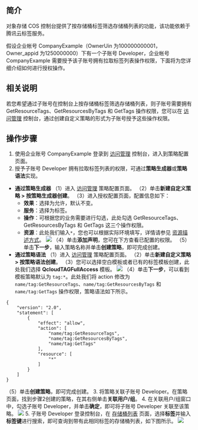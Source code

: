## 简介

对象存储 COS 控制台提供了按存储桶标签筛选存储桶列表的功能，该功能依赖于腾讯云标签服务。

假设企业帐号 CompanyExample（OwnerUin 为100000000001，Owner_appid 为1250000000）下有一个子账号 Developer，企业帐号 CompanyExample 需要授予该子账号拥有拉取标签列表操作权限，下面将为您详细介绍如何进行授权操作。



## 相关说明
若您希望通过子账号在控制台上按存储桶标签筛选存储桶列表，则子账号需要拥有 GetResourceTags、GetResourcesByTags 和 GetTags 操作权限，您可以在 [访问管理](https://console.cloud.tencent.com/cam/policy) 控制台，通过创建自定义策略的形式为子账号授予这些操作权限。



## 操作步骤

1. 使用企业账号 CompanyExample 登录到 [访问管理](https://console.cloud.tencent.com/cam/policy) 控制台，进入到策略配置页面。
2. 授予子账号 Developer 拥有拉取标签列表的权限，可通过**策略生成器**或**策略语法**实现。
 - **通过策略生成器**
（1）进入 [访问管理](https://console.cloud.tencent.com/cam/policy) 策略配置页面。
（2）单击**新建自定义策略 > 按策略生成器创建**。
（3）进入授权配置页面，配置信息如下：
    - **效果**：选择为允许，默认不变。
    - **服务**：选择为标签。
    - **操作**：可根据您的业务需要进行勾选，此处勾选 GetResourceTags、GetResourcesByTags 和 GetTags 这三个操作权限。
    - **资源**：此处我们输入`*`，您也可以根据实际环境填写，详情请参见 [资源描述方式](https://cloud.tencent.com/document/product/598/10606)。
![](https://main.qcloudimg.com/raw/dabcf47ef8098a6f74dbb3fe1921c4d7.jpg)
（4）单击**添加声明**，您可在下方查看已配置的权限。
（5）单击**下一步**，输入策略名称并单击**创建策略**，即可完成创建。
 - **通过策略语法**
（1）进入 [访问管理](https://console.cloud.tencent.com/cam/policy) 策略配置页面。
（2）单击**新建自定义策略 > 按策略语法创建**。
（3）您可以选择空白模板或者已有的标签模板创建，此处我们选择 **QcloudTAGFullAccess** 模板。
![](https://main.qcloudimg.com/raw/3bd281737153d607e834c3f76e53dfcc.jpg)
（4）单击**下一步**，可以看到模板策略默认为 `tag:*`。此处我们将 action 修改为 `name/tag:GetResourceTags`、`name/tag:GetResourcesByTags` 和 `name/tag:GetTags` 操作权限，策略语法如下所示。
```
{
    "version": "2.0",
    "statement": [
        {
            "effect": "allow",
            "action": [
                "name/tag:GetResourceTags",
                "name/tag:GetResourcesByTags",
                "name/tag:GetTags"
            ],
            "resource": [
                "*"
            ]
        }
    ]
}
```
（5）单击**创建策略**，即可完成创建。
3. 将策略关联子账号 Developer。在策略页面，找到步骤2创建的策略，在其右侧单击**关联用户/组**。
4. 在关联用户/组窗口中，勾选子账号 Developer，并单击**确定**，即可将子账号 Developer 关联至该策略。
![](https://main.qcloudimg.com/raw/9d06489cbd3b0ddab2d9783d885b8ea1.jpg)
5. 子账号 Developer 登录控制台，在 [存储桶列表](https://console.cloud.tencent.com/cos5/bucket) 页面，选择**标签**并输入**标签键**进行搜索，即可查询到带有此相同标签的存储桶列表，如下图所示。
![](https://main.qcloudimg.com/raw/9f6bfb485c7232c3502999214d113022.jpg)

